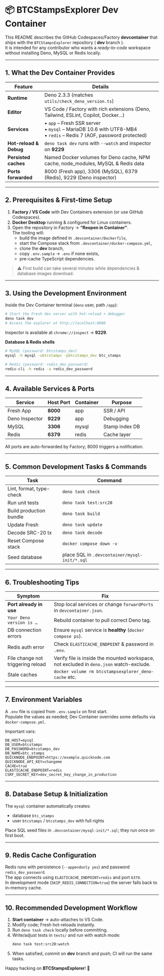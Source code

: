 # 📦 BTCStampsExplorer Dev Container

This README describes the GitHub Codespaces/Factory **devcontainer** that ships with the `BTCStampsExplorer` repository ( **dev** branch ).  
It is intended for any contributor who wants a _ready-to-code_ workspace without installing Deno, MySQL or Redis locally.

---

## 1. What the Dev Container Provides
| Feature | Details |
|---------|---------|
| **Runtime** | Deno 2.3.3 (matches `utils/check_deno_version.ts`) |
| **Editor** | VS Code / Factory with rich extensions (Deno, Tailwind, ESLint, Copilot, Docker…) |
| **Services** | • `app` – Fresh SSR server<br>• `mysql` – MariaDB 10.6 with UTF8-MB4<br>• `redis` – Redis 7 (AOF, password protected) |
| **Hot-reload & Debug** | `deno task dev` runs with `--watch` and inspector on **9229** |
| **Persisted caches** | Named Docker volumes for Deno cache, NPM cache, node_modules, MySQL & Redis data |
| **Ports forwarded** | 8000 (Fresh app), 3306 (MySQL), 6379 (Redis), 9229 (Deno inspector) |

---

## 2. Prerequisites & First-time Setup
1. **Factory / VS Code** with Dev Containers extension (or use GitHub Codespaces).  
2. **Docker Desktop** running & configured for Linux containers.
3. Open the repository in Factory → **“Reopen in Container”**.  
   The tooling will:
   - build the image defined in `.devcontainer/Dockerfile`,
   - start the Compose stack from `.devcontainer/docker-compose.yml`,
   - clone the **dev** branch,
   - copy `.env.sample` → `.env` if none exists,
   - pre-cache TypeScript dependencies.

> ⚠️ First build can take several minutes while dependencies & database images download.

---

## 3. Using the Development Environment

Inside the Dev Container terminal (`deno` user, path `/app`):

```bash
# Start the Fresh dev server with hot-reload + debugger
deno task dev
# Access the explorer at http://localhost:8000
```

Inspector is available at `chrome://inspect` → **9229**.

**Database & Redis shells**

```bash
# MySQL (password: btcstamps_dev)
mysql -h mysql -ubtcstamps -pbtcstamps_dev btc_stamps

# Redis (password: redis_dev_password)
redis-cli -h redis -a redis_dev_password
```

---

## 4. Available Services & Ports
| Service | Host Port | Container | Purpose |
|---------|-----------|-----------|---------|
| Fresh App | **8000** | app | SSR / API |
| Deno Inspector | **9229** | app | Debugging |
| MySQL | **3306** | mysql | Stamp index DB |
| Redis | **6379** | redis | Cache layer |

All ports are auto-forwarded by Factory; 8000 triggers a notification.

---

## 5. Common Development Tasks & Commands
| Task | Command |
|------|---------|
| Lint, format, type-check | `deno task check` |
| Run unit tests | `deno task test:src20` |
| Build production bundle | `deno task build` |
| Update Fresh | `deno task update` |
| Decode SRC-20 tx | `deno task decode` |
| Reset Compose stack | `docker compose down -v` |
| Seed database | place SQL in `.devcontainer/mysql-init/*.sql` |

---

## 6. Troubleshooting Tips
| Symptom | Fix |
|---------|-----|
| **Port already in use** | Stop local services or change `forwardPorts` in `devcontainer.json`. |
| `Your Deno version is …` | Rebuild container to pull correct Deno tag. |
| DB connection errors | Ensure `mysql` service is **healthy** (`docker compose ps`). |
| Redis auth error | Check `ELASTICACHE_ENDPOINT` & password in `.env`. |
| File change not triggering reload | Verify file is inside the mounted workspace, not excluded in `deno.json` watch-exclude. |
| Stale caches | `docker volume rm btcstampsexplorer_deno-cache` etc. |

---

## 7. Environment Variables
A `.env` file is copied from `.env.sample` on first start.  
Populate the values as needed; Dev Container overrides some defaults via `docker-compose.yml`.

Important vars:

```
DB_HOST=mysql
DB_USER=btcstamps
DB_PASSWORD=btcstamps_dev
DB_NAME=btc_stamps
QUICKNODE_ENDPOINT=https://example.quicknode.com
QUICKNODE_API_KEY=changeme
CACHE=true
ELASTICACHE_ENDPOINT=redis
CSRF_SECRET_KEY=dev_secret_key_change_in_production
```

---

## 8. Database Setup & Initialization

The `mysql` container automatically creates:

- database `btc_stamps`
- user `btcstamps` / `btcstamps_dev` with full rights

Place SQL seed files in `.devcontainer/mysql-init/*.sql`; they run once on first boot.

---

## 9. Redis Cache Configuration

Redis runs with persistence (`--appendonly yes`) and password `redis_dev_password`.  
The app connects using `ELASTICACHE_ENDPOINT=redis` and port `6379`.  
In development mode (`SKIP_REDIS_CONNECTION=true`) the server falls back to in-memory cache.

---

## 10. Recommended Development Workflow

1. **Start container** → auto-attaches to VS Code.
2. Modify code; Fresh hot-reloads instantly.
3. Run `deno task check` locally before committing.
4. Write/adjust tests in `tests/` and run with watch mode:
   ```bash
   deno task test:src20:watch
   ```
5. When satisfied, commit on **dev** branch and push; CI will run the same tasks.

Happy hacking on **BTCStampsExplorer**! 🎉
